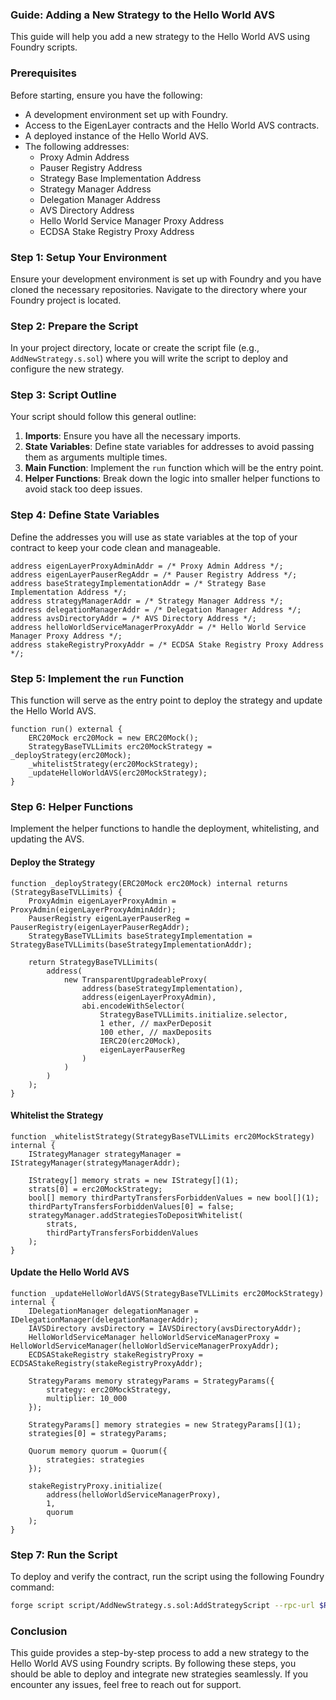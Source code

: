 ### Guide: Adding a New Strategy to the Hello World AVS

This guide will help you add a new strategy to the Hello World AVS using Foundry scripts.

### Prerequisites

Before starting, ensure you have the following:
- A development environment set up with Foundry.
- Access to the EigenLayer contracts and the Hello World AVS contracts.
- A deployed instance of the Hello World AVS.
- The following addresses:
  - Proxy Admin Address
  - Pauser Registry Address
  - Strategy Base Implementation Address
  - Strategy Manager Address
  - Delegation Manager Address
  - AVS Directory Address
  - Hello World Service Manager Proxy Address
  - ECDSA Stake Registry Proxy Address

### Step 1: Setup Your Environment

Ensure your development environment is set up with Foundry and you have cloned the necessary repositories. Navigate to the directory where your Foundry project is located.

### Step 2: Prepare the Script

In your project directory, locate or create the script file (e.g., `AddNewStrategy.s.sol`) where you will write the script to deploy and configure the new strategy.

### Step 3: Script Outline

Your script should follow this general outline:

1. **Imports**: Ensure you have all the necessary imports.
2. **State Variables**: Define state variables for addresses to avoid passing them as arguments multiple times.
3. **Main Function**: Implement the `run` function which will be the entry point.
4. **Helper Functions**: Break down the logic into smaller helper functions to avoid stack too deep issues.

### Step 4: Define State Variables

Define the addresses you will use as state variables at the top of your contract to keep your code clean and manageable.

```solidity
address eigenLayerProxyAdminAddr = /* Proxy Admin Address */;
address eigenLayerPauserRegAddr = /* Pauser Registry Address */;
address baseStrategyImplementationAddr = /* Strategy Base Implementation Address */;
address strategyManagerAddr = /* Strategy Manager Address */;
address delegationManagerAddr = /* Delegation Manager Address */;
address avsDirectoryAddr = /* AVS Directory Address */;
address helloWorldServiceManagerProxyAddr = /* Hello World Service Manager Proxy Address */;
address stakeRegistryProxyAddr = /* ECDSA Stake Registry Proxy Address */;
```

### Step 5: Implement the `run` Function

This function will serve as the entry point to deploy the strategy and update the Hello World AVS.

```solidity
function run() external {
    ERC20Mock erc20Mock = new ERC20Mock();
    StrategyBaseTVLLimits erc20MockStrategy = _deployStrategy(erc20Mock);
    _whitelistStrategy(erc20MockStrategy);
    _updateHelloWorldAVS(erc20MockStrategy);
}
```

### Step 6: Helper Functions

Implement the helper functions to handle the deployment, whitelisting, and updating the AVS.

#### Deploy the Strategy

```solidity
function _deployStrategy(ERC20Mock erc20Mock) internal returns (StrategyBaseTVLLimits) {
    ProxyAdmin eigenLayerProxyAdmin = ProxyAdmin(eigenLayerProxyAdminAddr);
    PauserRegistry eigenLayerPauserReg = PauserRegistry(eigenLayerPauserRegAddr);
    StrategyBaseTVLLimits baseStrategyImplementation = StrategyBaseTVLLimits(baseStrategyImplementationAddr);

    return StrategyBaseTVLLimits(
        address(
            new TransparentUpgradeableProxy(
                address(baseStrategyImplementation),
                address(eigenLayerProxyAdmin),
                abi.encodeWithSelector(
                    StrategyBaseTVLLimits.initialize.selector,
                    1 ether, // maxPerDeposit
                    100 ether, // maxDeposits
                    IERC20(erc20Mock),
                    eigenLayerPauserReg
                )
            )
        )
    );
}
```

#### Whitelist the Strategy

```solidity
function _whitelistStrategy(StrategyBaseTVLLimits erc20MockStrategy) internal {
    IStrategyManager strategyManager = IStrategyManager(strategyManagerAddr);

    IStrategy[] memory strats = new IStrategy[](1);
    strats[0] = erc20MockStrategy;
    bool[] memory thirdPartyTransfersForbiddenValues = new bool[](1);
    thirdPartyTransfersForbiddenValues[0] = false;
    strategyManager.addStrategiesToDepositWhitelist(
        strats,
        thirdPartyTransfersForbiddenValues
    );
}
```

#### Update the Hello World AVS

```solidity
function _updateHelloWorldAVS(StrategyBaseTVLLimits erc20MockStrategy) internal {
    IDelegationManager delegationManager = IDelegationManager(delegationManagerAddr);
    IAVSDirectory avsDirectory = IAVSDirectory(avsDirectoryAddr);
    HelloWorldServiceManager helloWorldServiceManagerProxy = HelloWorldServiceManager(helloWorldServiceManagerProxyAddr);
    ECDSAStakeRegistry stakeRegistryProxy = ECDSAStakeRegistry(stakeRegistryProxyAddr);

    StrategyParams memory strategyParams = StrategyParams({
        strategy: erc20MockStrategy,
        multiplier: 10_000
    });

    StrategyParams[] memory strategies = new StrategyParams[](1);
    strategies[0] = strategyParams;

    Quorum memory quorum = Quorum({
        strategies: strategies
    });

    stakeRegistryProxy.initialize(
        address(helloWorldServiceManagerProxy),
        1,
        quorum
    );
}
```

### Step 7: Run the Script

To deploy and verify the contract, run the script using the following Foundry command:

```bash
forge script script/AddNewStrategy.s.sol:AddStrategyScript --rpc-url $RPC_URL --private-key $PRIVATE_KEY --broadcast -v
```

### Conclusion

This guide provides a step-by-step process to add a new strategy to the Hello World AVS using Foundry scripts. By following these steps, you should be able to deploy and integrate new strategies seamlessly. If you encounter any issues, feel free to reach out for support.